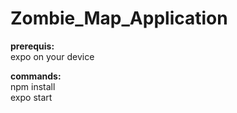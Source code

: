 # Zombie_Map_Application
  
  
**prerequis:**  
expo on your device  
  
   
**commands:**  
npm install  
expo start